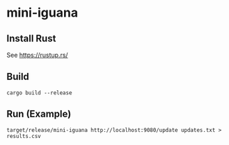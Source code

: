 # mini-iguana

## Install Rust
See https://rustup.rs/

## Build
```
cargo build --release
```

## Run (Example)
```shell
target/release/mini-iguana http://localhost:9080/update updates.txt > results.csv
```
